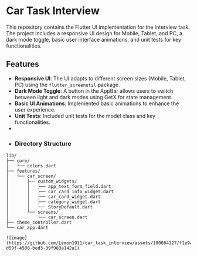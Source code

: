 # Car Task Interview

This repository contains the Flutter UI implementation for the interview task. The project includes a responsive UI design for Mobile, Tablet, and PC, a dark mode toggle, basic user interface animations, and unit tests for key functionalities.

## Features

- **Responsive UI**: The UI adapts to different screen sizes (Mobile, Tablet, PC) using the `flutter_screenutil` package.
- **Dark Mode Toggle**: A button in the AppBar allows users to switch between light and dark modes using GetX for state management.
- **Basic UI Animations**: Implemented basic animations to enhance the user experience.
- **Unit Tests**: Included unit tests for the model class and key functionalities.
-
- ### Directory Structure

```plaintext
lib/
├── core/
│   └── colors.dart
├── features/
│   └── car_screen/
│       ├── custom_widgets/
│       │   ├── app_text_form_field.dart
│       │   ├── car_card_info_widget.dart
│       │   ├── car_card_widget.dart
│       │   ├── category_widget.dart
│       │   └── StoryDefault.dart
│       └── screens/
│           └── car_screen.dart
├── theme_controller.dart
└── car_app.dart

![image](https://github.com/Lemon1911/car_task_interview/assets/100084127/f1e9413c-d59f-4500-bed3-39f983a142a1)




